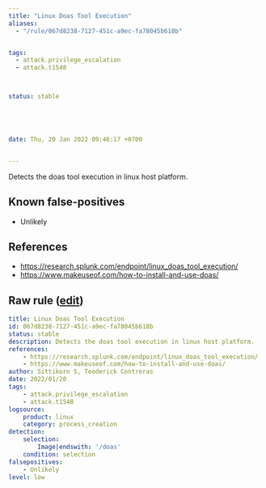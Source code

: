 ```yaml
---
title: "Linux Doas Tool Execution"
aliases:
  - "/rule/067d8238-7127-451c-a9ec-fa78045b618b"


tags:
  - attack.privilege_escalation
  - attack.t1548



status: stable





date: Thu, 20 Jan 2022 09:46:17 +0700


---
```


Detects the doas tool execution in linux host platform.

<!--more-->


## Known false-positives

* Unlikely



## References

* https://research.splunk.com/endpoint/linux_doas_tool_execution/
* https://www.makeuseof.com/how-to-install-and-use-doas/


## Raw rule ([edit](https://github.com/SigmaHQ/sigma/edit/master/rules/linux/process_creation/proc_creation_lnx_doas_execution.yml))
```yaml
title: Linux Doas Tool Execution
id: 067d8238-7127-451c-a9ec-fa78045b618b
status: stable
description: Detects the doas tool execution in linux host platform.
references:
    - https://research.splunk.com/endpoint/linux_doas_tool_execution/
    - https://www.makeuseof.com/how-to-install-and-use-doas/
author: Sittikorn S, Teoderick Contreras
date: 2022/01/20
tags:
    - attack.privilege_escalation
    - attack.t1548
logsource:
    product: linux
    category: process_creation
detection:
    selection:
        Image|endswith: '/doas'
    condition: selection
falsepositives:
    - Unlikely
level: low

```
